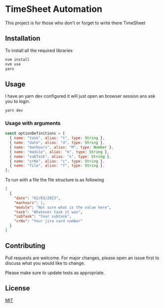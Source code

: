 # TimeSheet Automation

This project is for those who don't or forget to write there TimeSheet

## Installation

To install all the required libraries

```bash
nvm install
nvm use
yarn
```

## Usage

I have an yarn dev configured it will just open an browser session ans ask you to login.

```bash
yarn dev
```

### Usage with arguments

```javascript
const optionDefinitions = [
  { name: "task", alias: "t", type: String },
  { name: "date", alias: "d", type: String },
  { name: "manhours", alias: "M", type: Number },
  { name: "module", alias: "m", type: String },
  { name: "subTask", alias: "s", type: String },
  { name: "crNo", alias: "c", type: String },
  { name: "file", alias: "f", type: String },
];
```

To run with a file the file structure is as following

```json
[
  {
    "date": "02/03/2023",
    "manhours": 1,
    "module": "Not sure what is the value here",
    "task": "Whatever task it was",
    "subTask": "Your subtask",
    "crNo": "Your jira card number"
  }
]
```

## Contributing

Pull requests are welcome. For major changes, please open an issue first
to discuss what you would like to change.

Please make sure to update tests as appropriate.

## License

[MIT](https://choosealicense.com/licenses/mit/)

